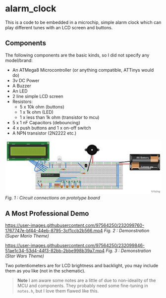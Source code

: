 # alarm_clock
This is a code to be embedded in a microchip, simple alarm clock which can play different tunes with an LCD screen and buttons.

## Components
The following components are the basic kinds, so I did not specify any model/brand:

- An ATMega8 Microcontroller (or anything compatible, ATTinys would do)
- 3v DC Power
- A Buzzer
- An LED
- 2 line simple LCD screen
- Resistors:
  - 5 x 10k ohm (buttons)
  - 1 x 1k ohm (LED)
  - 1 x less than 1k ohm (transistor to mcu)
- 5 x 1 nF Capacitors (debouncing)
- 4 x push buttons and 1 x on-off switch
- A NPN transistor (2N2222 etc.)

![image](/avm/sch.png)
_Fig. 1 : Circuit connections on prototype board_

## A Most Professional Demo

https://user-images.githubusercontent.com/97564250/232099760-1767747e-bf44-44eb-8795-3cf1ccb2b566.mp4
_Fig. 2 : Demonstration (Super Mario Theme)_

https://user-images.githubusercontent.com/97564250/232099846-51ae1c34-53d4-44f3-82bb-2bbe998b39a7.mp4
_Fig. 3 : Demonstration (Star Wars Theme)_

Two potentiometers are for LCD brightness and backlight, you may include them as you like (not in the schematic).

> **Note**
> I am aware some notes are a little of due to non-ideality of the MCU and components. They probably need some fine-tuning in `notes.h`, but I love them flawed like this.
